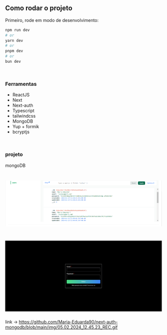 ## Como rodar o projeto

Primeiro, rode em modo de desenvolvimento:

```bash
npm run dev
# or
yarn dev
# or
pnpm dev
# or
bun dev
```

</br>

### Ferramentas

- ReactJS
- Next
- Next-auth
- Typescript
- tailwindcss
- MongoDB
- Yup + formik
- bcryptjs

</br>

### projeto

mongoDB

<h1 align="center">
  <img alt="mongoDB" src="./img/mongo.png" />
</h1>

<h1 align="center">
  <img alt="" src="./img/projeto.png" />
</h1>

link -> https://github.com/Maria-Eduarda90/next-auth-mongodb/blob/main/img/05.02.2024_12.45.23_REC.gif
